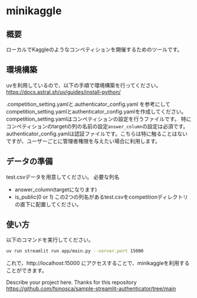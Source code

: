 # minikaggle

## 概要
ローカルでKaggleのようなコンペティションを開催するためのツールです。

## 環境構築
uvを利用しているので、以下の手順で環境構築を行ってください。
https://docs.astral.sh/uv/guides/install-python/

.competition_setting.yamlと.authenticator_config.yaml
を参考にしてcompetition_setting.yamlとauthenticator_config.yamlを作成してください。
competition_setting.yamlはコンペティションの設定を行うファイルです。
特にコンペティションのtargetの列の名前の設定`answer_column`の設定は必須です。
authenticator_config.yamlは認証ファイルです。こちらは特に触ることはないですが、ユーザーごとに管理者権限を与えたい場合に利用します。

## データの準備
test.csvデータを用意してください。
必要な列名
- answer_column(targetになります)
- is_public(0 or 1)
この2つの列名があるtest.csvをcompetitionディレクトリの直下に配置してください。

## 使い方
以下のコマンドを実行してください。
```bash
uv run streamlit run app/main.py --server.port 15000
```

これで、http://localhost:15000 にアクセスすることで、minikaggleを利用することができます。

Describe your project here.
Thanks for this repository
https://github.com/fsmosca/sample-streamlit-authenticator/tree/main